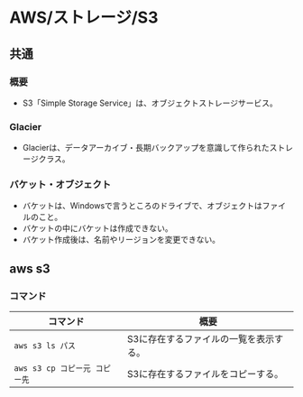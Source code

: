 # AWS/ストレージ/S3

## 共通

### 概要

- S3「Simple Storage Service」は、オブジェクトストレージサービス。

### Glacier

- Glacierは、データアーカイブ・長期バックアップを意識して作られたストレージクラス。

### バケット・オブジェクト

- バケットは、Windowsで言うところのドライブで、オブジェクトはファイルのこと。
- バケットの中にバケットは作成できない。
- バケット作成後は、名前やリージョンを変更できない。

## aws s3

### コマンド

| コマンド                      | 概要                                   |
| ----------------------------- | -------------------------------------- |
| `aws s3 ls パス`              | S3に存在するファイルの一覧を表示する。 |
| `aws s3 cp コピー元 コピー先` | S3に存在するファイルをコピーする。     |
